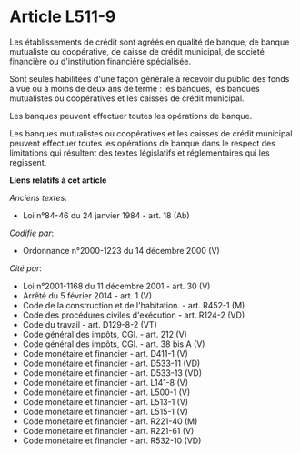 # Article L511-9

Les établissements de crédit sont agréés en qualité de banque, de banque mutualiste ou coopérative, de caisse de crédit
municipal, de société financière ou d'institution financière spécialisée.

Sont seules habilitées d'une façon générale à recevoir du public des fonds à vue ou à moins de deux ans de terme : les
banques, les banques mutualistes ou coopératives et les caisses de crédit municipal.

Les banques peuvent effectuer toutes les opérations de banque.

Les banques mutualistes ou coopératives et les caisses de crédit municipal peuvent effectuer toutes les opérations de banque
dans le respect des limitations qui résultent des textes législatifs et réglementaires qui les régissent.

**Liens relatifs à cet article**

_Anciens textes_:

  - Loi n°84-46 du 24 janvier 1984 - art. 18 (Ab)

_Codifié par_:

  - Ordonnance n°2000-1223 du 14 décembre 2000 (V)

_Cité par_:

  - Loi n°2001-1168 du 11 décembre 2001 - art. 30 (V)
  - Arrêté du 5 février 2014 - art. 1 (V)
  - Code de la construction et de l'habitation. - art. R452-1 (M)
  - Code des procédures civiles d'exécution - art. R124-2 (VD)
  - Code du travail - art. D129-8-2 (VT)
  - Code général des impôts, CGI. - art. 212 (V)
  - Code général des impôts, CGI. - art. 38 bis A (V)
  - Code monétaire et financier - art. D411-1 (V)
  - Code monétaire et financier - art. D533-11 (VD)
  - Code monétaire et financier - art. D533-13 (VD)
  - Code monétaire et financier - art. L141-8 (V)
  - Code monétaire et financier - art. L500-1 (V)
  - Code monétaire et financier - art. L513-1 (V)
  - Code monétaire et financier - art. L515-1 (V)
  - Code monétaire et financier - art. R221-40 (M)
  - Code monétaire et financier - art. R221-61 (V)
  - Code monétaire et financier - art. R532-10 (VD)
